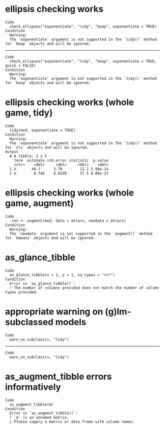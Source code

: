# ellipsis checking works

    Code
      check_ellipses("exponentiate", "tidy", "boop", exponentiate = TRUE)
    Condition
      Warning:
      The `exponentiate` argument is not supported in the `tidy()` method for `boop` objects and will be ignored.

---

    Code
      check_ellipses("exponentiate", "tidy", "boop", exponentiate = TRUE, quick = FALSE)
    Condition
      Warning:
      The `exponentiate` argument is not supported in the `tidy()` method for `boop` objects and will be ignored.

# ellipsis checking works (whole game, tidy)

    Code
      tidy(mod, exponentiate = TRUE)
    Condition
      Warning:
      The `exponentiate` argument is not supported in the `tidy()` method for `nls` objects and will be ignored.
    Output
      # A tibble: 2 x 5
        term  estimate std.error statistic  p.value
        <chr>    <dbl>     <dbl>     <dbl>    <dbl>
      1 k       49.7      3.79        13.1 5.96e-14
      2 e        0.746    0.0199      37.5 8.86e-27

# ellipsis checking works (whole game, augment)

    Code
      .res <- augment(mod, data = mtcars, newdata = mtcars)
    Condition
      Warning:
      The `newdata` argument is not supported in the `augment()` method for `kmeans` objects and will be ignored.

# as_glance_tibble

    Code
      as_glance_tibble(x = 1, y = 1, na_types = "rrr")
    Condition
      Error in `as_glance_tibble()`:
      ! The number of columns provided does not match the number of column types provided.

# appropriate warning on (g)lm-subclassed models

    Code
      warn_on_subclass(x, "tidy")

---

    Code
      warn_on_subclass(x, "tidy")

# as_augment_tibble errors informatively

    Code
      as_augment_tibble(m)
    Condition
      Error in `as_augment_tibble()`:
      ! `m` is an unnamed matrix.
      i Please supply a matrix or data frame with column names.

